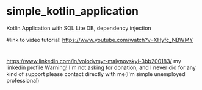 # simple_kotlin_application
Kotlin Application with SQL Lite DB, dependency injection

#link to video tutorial!
https://www.youtube.com/watch?v=XHyfc_NBWMY
#
https://www.linkedin.com/in/volodymyr-malynovskyi-3bb200183/  my linkedin profile
Warning! I'm not asking for donation, and I never did for any kind of support please contact directly with me(I'm simple unemployed professional)
